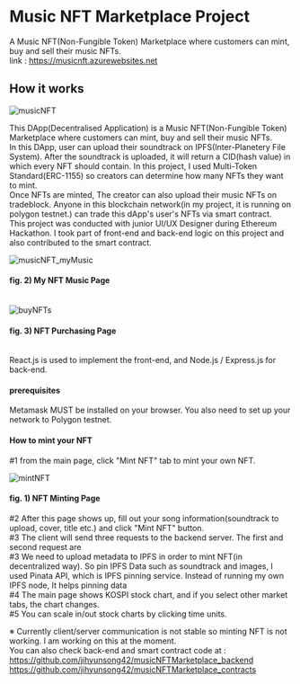 # Music NFT Marketplace Project
A Music NFT(Non-Fungible Token) Marketplace where customers can mint, buy and sell their music NFTs.<br>
link : https://musicnft.azurewebsites.net<br>

## How it works
![musicNFT](https://user-images.githubusercontent.com/43053791/156318632-ddc3b1c3-956d-4d44-90a0-6d48d0873ae5.PNG)

This DApp(Decentralised Application) is a Music NFT(Non-Fungible Token) Marketplace where customers can mint, buy and sell their music NFTs.<br>In this DApp, user can upload their soundtrack on IPFS(Inter-Planetery File System). After the soundtrack is uploaded, it will return a CID(hash value) in which every NFT should contain. In this project, I used Multi-Token Standard(ERC-1155) so creators can determine how many NFTs they want to mint.<br>Once NFTs are minted, The creator can also upload their music NFTs on tradeblock. Anyone in this blockchain network(in my project, it is running on polygon testnet.) can trade this dApp's user's NFTs via smart contract.<br>This project was conducted with junior UI/UX Designer during Ethereum Hackathon. I took part of front-end and back-end logic on this project and also contributed to the smart contract.



![musicNFT_myMusic](https://user-images.githubusercontent.com/43053791/156320633-532c5431-18ee-4aee-ac3b-8bf2a874f680.PNG)

#### fig. 2) My NFT Music Page<br><br>

![buyNFTs](https://user-images.githubusercontent.com/43053791/156320143-fd61ba45-8aa9-4990-a9ed-0d13ca419bed.PNG)

#### fig. 3) NFT Purchasing Page<br><br>

React.js is used to implement the front-end, and Node.js / Express.js for back-end.<br>

#### prerequisites
Metamask MUST be installed on your browser. You also need to set up your network to Polygon testnet.

#### How to mint your NFT
#1 from the main page, click "Mint NFT" tab to mint your own NFT.<br>

![mintNFT](https://user-images.githubusercontent.com/43053791/156320508-29dabcd1-42ea-494e-a1c4-c6de25649fbc.PNG)
#### fig. 1) NFT Minting Page<br>
#2 After this page shows up, fill out your song information(soundtrack to upload, cover, title etc.) and click "Mint NFT" button.<br>
#3 The client will send three requests to the backend server. The first and second request are  
#3 We need to upload metadata to IPFS in order to mint NFT(in decentralized way). So pin IPFS Data such as soundtrack and images, I used Pinata API, which is IPFS pinning service. Instead of running my own IPFS node, It helps pinning data <br>
#4 The main page shows KOSPI stock chart, and if you select other market tabs, the chart changes.<br>
#5 You can scale in/out stock charts by clicking time units.

※ Currently client/server communication is not stable so minting NFT is not working. I am working on this at the moment.<br>
You can also check back-end and smart contract code at : <br>
https://github.com/jihyunsong42/musicNFTMarketplace_backend<br>
https://github.com/jihyunsong42/musicNFTMarketplace_contracts
